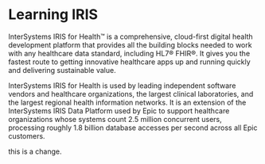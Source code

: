 # Learning IRIS

InterSystems IRIS for Health™ is a comprehensive, cloud-first digital health development platform that provides all the building blocks needed to work with any healthcare data standard, including HL7® FHIR®. It gives you the fastest route to getting innovative healthcare apps up and running quickly and delivering sustainable value.

InterSystems IRIS for Health is used by leading independent software vendors and healthcare organizations, the largest clinical laboratories, and the largest regional health information networks. It is an extension of the InterSystems IRIS Data Platform used by Epic to support healthcare organizations whose systems count 2.5 million concurrent users, processing roughly 1.8 billion database accesses per second across all Epic customers.

this is a change.